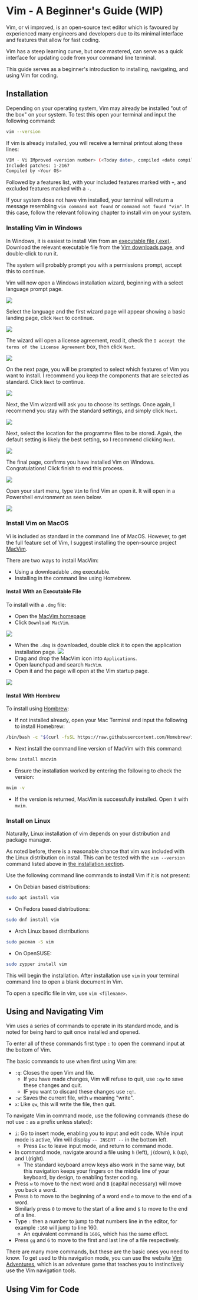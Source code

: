 #  Vim - A Beginner's Guide (WIP)

Vim, or vi improved, is an open-source text editor which is favoured by experienced many engineers and developers due to its minimal interface and features that allow for fast coding.

Vim has a steep learning curve, but once mastered, can serve as a quick interface for updating code from your command line terminal. 

This guide serves as a beginner's introduction to installing, navigating, and using Vim for coding. 

## Installation

Depending on your operating system, Vim may already be installed "out of the box" on your system. To test this open your terminal and input the following command:


````sh
vim --version
````

If vim is already installed, you will receive a terminal printout along these lines:

````sh
VIM - Vi IMproved <version number> (<Today date>, compiled <date compiled> <time compiled>)
Included patches: 1-2167
Compiled by <Your OS>
````
Followed by a features list, with your included features marked with `+`, and excluded features marked with a `-`.

If your system does not have vim installed, your terminal will return a message resembling `vim command not found` or `command not found "vim"`. 
In this case, follow the relevant following chapter to install vim on your system. 

### Installing Vim in Windows

In Windows, it is easiest to install Vim from an [executable file (.exe)](https://www.techtarget.com/whatis/definition/executable-file-exe-file). 
Download the relevant executable file from the [Vim downloads page](https://www.vim.org/download.php), and double-click to run it. 

The system will  probably prompt you with a permissions prompt, accept this to continue. 

Vim will now open a Windows installation wizard, beginning with a select language prompt page. 

![](images/vim-language-prompt.png)

Select the language and the first wizard page will appear showing a basic landing page, click `Next` to continue.

![](images/vim-wizard-page-1.png)

The wizard will open a license agreement, read it, check the `I accept the terms of the License Agreement` box, then click `Next`.

![](images/vim-wizard-page-2.png)

On the next page, you will be prompted to select which features of Vim you want to install. I recommend you keep the components that are selected as standard. Click `Next` to continue. 

![](images/vim-wizard-page-3.png)

Next, the Vim wizard will ask you to choose its settings. Once again, I recommend you stay with the standard settings, and simply click `Next`.

![](images/vim-wizard-page-4.png)

Next, select the location for the programme files to be stored. Again, the default setting is likely the best setting, so I recommend clicking `Next`.

![](images/vim-wizard-page-5.png)

The final page, confirms you have installed Vim on Windows. Congratulations! Click finish to end this process.

![](images/vim-wizard-last-page.png)

Open your start menu, type `Vim` to find Vim an open it. It will open in a Powershell environment as seen below.

![](images/windows-vim-open.png)

### Install Vim on MacOS

Vi is included as standard in the command line of MacOS. However, to get the full feature set of Vim, I suggest installing the open-source project [MacVim](https://macvim.org/).

There are two ways to install MacVim: 

- Using a downloadable `.dmg` executable.
- Installing in the command line using Homebrew. 

#### Install With an Executable File

To install with a `.dmg` file: 

- Open the [MacVim homepage](https.://macvim.org/)
- Click `Download MacVim`.

![](images/macvim-page.png)

- When the `.dmg` is downloaded, double click it to open the application installation page.
![](images/macvim-install.png)
- Drag and drop the MacVim icon into `Applications`.
- Open launchpad and search `MacVim`.
- Open it and the page will open at the Vim startup page.

![](images/macvim-open.png)

#### Install With Hombrew

To install using [Hombrew](https://brew.sh/):

- If not installed already, open your Mac Terminal and input the following to install Homebrew:

````sh
/bin/bash -c "$(curl -fsSL https://raw.githubusercontent.com/Homebrew/install/HEAD/install.sh)"
````

- Next install the command line version of MacVim with this command:

````sh
brew install macvim
````

- Ensure the installation worked by entering the following to check the version: 

````sh
mvim -v
````

- If the version is returned, MacVim is successfully installed. Open it with `mvim`.

### Install on Linux

Naturally, Linux installation of vim depends on your distribution and package manager. 

As noted before, there is a reasonable chance that vim was included with the Linux distribution on install. This can be tested with the `vim --version` command listed above in [the installation section](#installation). 

Use the following command line commands to install Vim if it is not present:

- On Debian based distributions:

````sh
sudo apt install vim
````

- On Fedora based distributions:

````sh
sudo dnf install vim
````
- Arch Linux based distributions

````sh
sudo pacman -S vim
````

- On OpenSUSE:

````sh
sudo zypper install vim
````

This will begin the installation. After installation use `vim` in your terminal command line to open a blank document in Vim.

To open a specific file in vim, use `vim <filename>`.

## Using and Navigating Vim 

Vim uses a series of commands to operate in its standard mode, and is noted for being hard to quit once installed and opened. 

To enter all of these commands first type `:` to open the command input at the bottom of Vim. 

The basic commands to use when first using Vim are:

- `:q`: Closes the open Vim and file.
    - If you have made changes, Vim will refuse to quit, use `:qw` to save these changes and quit. 
    - IF you want to discard these changes use `:q!`.
- `:w`: Saves the current file, with `w` meaning "write".
- `x`: Like `qw`, this will write the file, then quit. 

To navigate Vim in command mode, use the following commands (these do not use `:` as a prefix unless stated):

- `i`: Go to insert mode, enabling you to input and edit code. While input mode is active, Vim will display `-- INSERT --` in the bottom left.
    - Press `Esc` to leave input mode, and return to command mode.
- In command mode, navigate around a file using `h` (left), `j`(down), `k` (up), and `l`(right).
    - The standard keyboard arrow keys also work in the same way, but this navigation keeps your fingers on the middle line of your keyboard, by design, to enabling faster coding.
- Press `w` to move to the next word and `B` (capital necessary) will move you back a word.
- Press `b` to move to the beginning of a word end `e` to move to the end of a word.
- Similarly press `0` to move to the start of a line amd `$` to move to the end of a line.
- Type `:` then a number to jump to that numbers line in the editor, for example `:160` will jump to line 160.
    - An equivalent command is `160G`, which has the same effect. 
- Press `gg` and `G` to move to the first and last line of a file respectively. 

There are many more commands, but these are the basic ones you need to know. To get used to this navigation mode, you can use the website [Vim Adventures](https://vim-adventures.com/), which is an adventure game that teaches you to instinctively use the Vim navigation tools.

## Using Vim for Code

